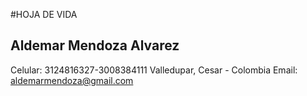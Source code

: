 #HOJA DE VIDA
## Aldemar Mendoza Alvarez
Celular: 3124816327-3008384111
Valledupar, Cesar - Colombia
Email: aldemarmendoza@gmail.com
